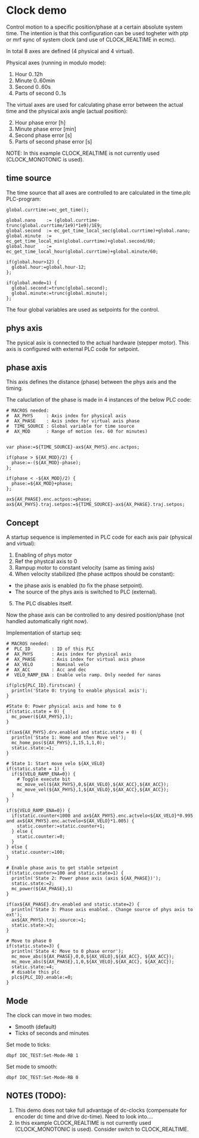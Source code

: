 # Clock demo

Control motion to a specific position/phase at a certain absolute system time. 
The intention is that this configuration can be used togheter with ptp or mrf sync of system clock (and use of CLOCK_REALTIME in ecmc).

In total 8 axes are defined (4 physical and 4 virtual).

Physical axes (running in modulo mode):

1. Hour 0..12h
3. Minute 0..60min
5. Second 0..60s
7. Parts of second 0..1s

The virtual axes are used for calculating phase error between the actual time and the physical axis angle (actual position):

2. Hour phase error [h]
4. Minute phase error [min]
6. Second phase error [s]
8. Parts of second phase error [s]

NOTE: In this example CLOCK_REALTIME is not currently used (CLOCK_MONOTONIC is used).

## time source

The time source that all axes are controlled to are calculated in the time.plc PLC-program:
```
global.currtime:=ec_get_time();

global.nano    := (global.currtime-trunc(global.currtime/1e9)*1e9)/1E9;
global.second  := ec_get_time_local_sec(global.currtime)+global.nano;
global.minute  := ec_get_time_local_min(global.currtime)+global.second/60;
global.hour    := ec_get_time_local_hour(global.currtime)+global.minute/60;

if(global.hour>12) {
  global.hour:=global.hour-12;
};

if(global.mode=1) {
  global.second:=trunc(global.second);
  global.minute:=trunc(global.minute);
};
```

The four global variables are used as setpoints for the control.


## phys axis

The pysical asix is connected to the actual hardware (stepper motor). 
This axis is configured with external PLC code for setpoint.

## phase axis

This axis defines the distance (phase) between the phys axis and the timing.

The caluclation of the phase is made in 4 instances of the below PLC code:
```
# MACROS needed:
#  AX_PHYS     : Axis index for physical axis
#  AX_PHASE    : Axis index for virtual axis phase
#  TIME_SOURCE : Global variable for time source
#  AX_MOD      : Range of motion (ex. 60 for minutes)


var phase:=${TIME_SOURCE}-ax${AX_PHYS}.enc.actpos;

if(phase > ${AX_MOD}/2) {
  phase:=-(${AX_MOD}-phase);
};

if(phase < -${AX_MOD}/2) {
  phase:=${AX_MOD}+phase;
};

ax${AX_PHASE}.enc.actpos:=phase;
ax${AX_PHYS}.traj.setpos:=${TIME_SOURCE}-ax${AX_PHASE}.traj.setpos;
```

## Concept

A startup sequence is implemented in PLC code for each axis pair (physical and virtual):
1. Enabling of phys motor
2. Ref the phystcal axis to 0 
3. Rampup motor to constant velocity (same as timing axis)
4. When velocity stabilized (the phase acttpos should be constant):
- the phase axis is enabled (to fix the phase setpoint).
- The source of the phys axis is switched to PLC (external).
5. The PLC disables itself.

Now the phase axis can be controlled to any desired position/phase (not handled automatically right now).

Implementation of startup seq:
```
# MACROS needed:
#  PLC_ID        : ID of this PLC
#  AX_PHYS       : Axis index for physical axis
#  AX_PHASE      : Axis index for virtual axis phase
#  AX_VELO       : Nominal velo
#  AX_ACC        : Acc and dec
#  VELO_RAMP_ENA : Enable velo ramp. Only needed for nanos

if(plc${PLC_ID}.firstscan) {
  println('State 0: trying to enable physical axis');
}

#State 0: Power physical axis and home to 0
if(static.state = 0) {  
  mc_power(${AX_PHYS},1);
}

if(ax${AX_PHYS}.drv.enabled and static.state = 0) {
  println('State 1: Home and then Move vel');
  mc_home_pos(${AX_PHYS},1,15,1,1,0);  
  static.state:=1;
}

# State 1: Start move velo ${AX_VELO}
if(static.state = 1) {
  if(${VELO_RAMP_ENA=0}) {
    # Toggle execute bit
    mc_move_vel(${AX_PHYS},0,${AX_VELO},${AX_ACC},${AX_ACC});
    mc_move_vel(${AX_PHYS},1,${AX_VELO},${AX_ACC},${AX_ACC});
  }
}

if(${VELO_RAMP_ENA=0}) {
  if(static.counter<1000 and ax${AX_PHYS}.enc.actvelo<${AX_VELO}*0.995 and ax${AX_PHYS}.enc.actvelo<${AX_VELO}*1.005) {
    static.counter:=static.counter+1;
  } else {
    static.counter:=0;
  }
} else {
  static.counter:=100;
}

# Enable phase axis to get stable setpoint
if(static.counter>=100 and static.state=1) {
  println('State 2: Power phase axis (axis ${AX_PHASE})');
  static.state:=2;
  mc_power(${AX_PHASE},1)
}

if(ax${AX_PHASE}.drv.enabled and static.state=2) {
  println('State 3: Phase axis enabled.. Change source of phys axis to ext');
  ax${AX_PHYS}.traj.source:=1;
  static.state:=3;
}

# Move to phase 0
if(static.state=3) {
  println('State 4: Move to 0 phase error');
  mc_move_abs(${AX_PHASE},0,0,${AX_VELO},${AX_ACC}, ${AX_ACC});
  mc_move_abs(${AX_PHASE},1,0,${AX_VELO},${AX_ACC}, ${AX_ACC});
  static.state:=4;
  # disable this plc
  plc${PLC_ID}.enable:=0;
}
```

## Mode

The clock can move in two modes:
* Smooth (default)
* Ticks of seconds and minutes

Set mode to ticks:
```
dbpf IOC_TEST:Set-Mode-RB 1
```

Set mode to smooth:
```
dbpf IOC_TEST:Set-Mode-RB 0
```

## NOTES (TODO):
1. This demo does not take full advantage of dc-clocks (compensate for encoder dc time and drive dc-time). Need to look into....
2. In this example CLOCK_REALTIME is not currently used (CLOCK_MONOTONIC is used). Consider switch to CLOCK_REALTIME.
